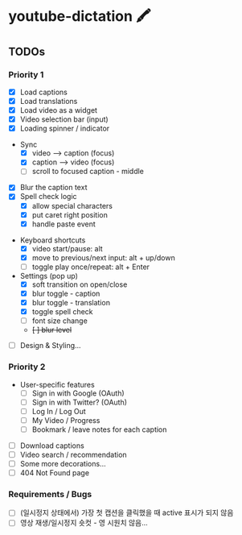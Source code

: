 # youtube-dictation 🖍

## TODOs

### Priority 1
- [x] Load captions
- [x] Load translations
- [x] Load video as a widget
- [x] Video selection bar (input)
- [x] Loading spinner / indicator
- Sync
  - [x] video --> caption (focus)
  - [x] caption --> video (focus)
  - [ ] scroll to focused caption - middle
- [x] Blur the caption text
- [x] Spell check logic
  - [x] allow special characters 
  - [x] put caret right position
  - [x] handle paste event
- Keyboard shortcuts
  - [x] video start/pause: alt
  - [x] move to previous/next input: alt + up/down
  - [ ] toggle play once/repeat: alt + Enter
- Settings (pop up)
  - [x] soft transition on open/close
  - [x] blur toggle - caption
  - [x] blur toggle - translation
  - [x] toggle spell check
  - [ ] font size change
  - ~~[ ] blur level~~
- [ ] Design & Styling...

### Priority 2
- User-specific features
  - [ ] Sign in with Google (OAuth)
  - [ ] Sign in with Twitter? (OAuth)
  - [ ] Log In / Log Out
  - [ ] My Video / Progress
  - [ ] Bookmark / leave notes for each caption
- [ ] Download captions
- [ ] Video search / recommendation
- [ ] Some more decorations...
- [ ] 404 Not Found page

### Requirements / Bugs
- [ ] (일시정지 상태에서) 가장 첫 캡션을 클릭했을 때 active 표시가 되지 않음
- [ ] 영상 재생/일시정지 숏컷 - 영 시원치 않음...
